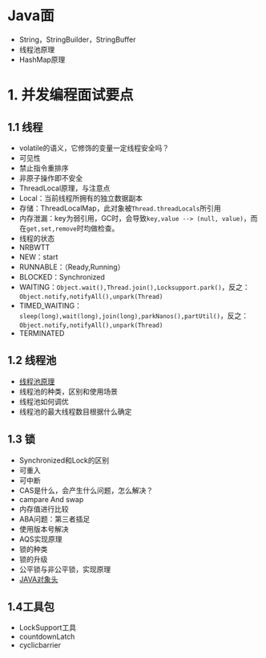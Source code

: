 # Java面

* String，StringBuilder，StringBuffer
* 线程池原理
* HashMap原理

# 1. 并发编程面试要点

## 1.1 线程

* volatile的语义，它修饰的变量一定线程安全吗？
 * 可见性
 * 禁止指令重排序
 * 非原子操作即不安全
* ThreadLocal原理，与注意点
 * Local：当前线程所拥有的独立数据副本
 * 存储：ThreadLocalMap，此对象被`Thread.threadLocals`所引用
 * 内存泄漏：key为弱引用，GC时，会导致`key,value --> (null, value)`，而在`get,set,remove`时均做检查。
* 线程的状态
 * NRBWTT
 * NEW：start
 * RUNNABLE：（Ready,Running）
 * BLOCKED：Synchronized
 * WAITING：`Object.wait(),Thread.join(),Locksupport.park()`，反之：`Object.notify,notifyAll(),unpark(Thread)`
 * TIMED_WAITING：`sleep(long),wait(long),join(long),parkNanos(),partUtil()`，反之：`Object.notify,notifyAll(),unpark(Thread)`
 * TERMINATED

## 1.2 线程池

* [线程池原理](/cs/amian-shi/javamian/xian-cheng-chi-yuan-li.md)
 * 线程池的种类，区别和使用场景
 * 线程池如何调优
 * 线程池的最大线程数目根据什么确定

## 1.3 锁

* Synchronized和Lock的区别
 * 可重入
 * 可中断
* CAS是什么，会产生什么问题，怎么解决？
 * campare And swap
 * 内存值进行比较
 * ABA问题：第三者插足
 * 使用版本号解决
* AQS实现原理
* 锁的种类
* 锁的升级
* 公平锁与非公平锁，实现原理
* [JAVA对象头](/cs/amian-shi/javamian/dui-xiang-tou.md)

## 1.4工具包

* LockSupport工具
* countdownLatch
* cyclicbarrier

